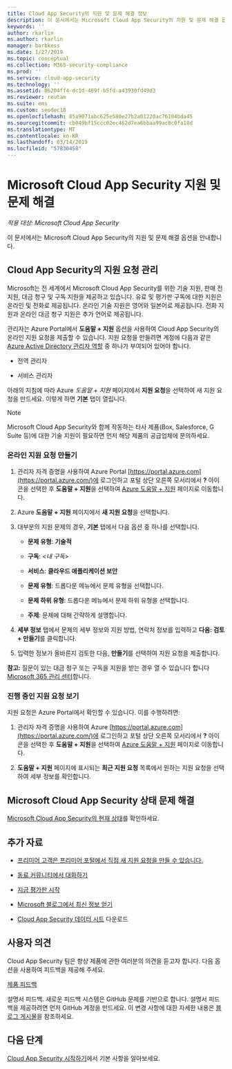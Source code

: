 ```yaml
---
title: Cloud App Security의 지원 및 문제 해결 정보
description: 이 문서에서는 Microsoft Cloud App Security의 지원 및 문제 해결 옵션을 안내합니다.
keywords: ''
author: rkarlin
ms.author: rkarlin
manager: barbkess
ms.date: 1/27/2019
ms.topic: conceptual
ms.collection: M365-security-compliance
ms.prod: ''
ms.service: cloud-app-security
ms.technology: ''
ms.assetid: 86204ff4-dc1d-489f-b5fd-a43930fd49d3
ms.reviewer: reutam
ms.suite: ems
ms.custom: seodec18
ms.openlocfilehash: 85a9071abc625e580e27b2a01220ac76104bda45
ms.sourcegitcommit: cb049bf15ccc02ec462d7ea6bbaa99ac8c0fa18d
ms.translationtype: MT
ms.contentlocale: ko-KR
ms.lasthandoff: 03/14/2019
ms.locfileid: "57830458"
---
```

# <a name="support-and-troubleshooting-microsoft-cloud-app-security"></a>Microsoft Cloud App Security 지원 및 문제 해결

*적용 대상: Microsoft Cloud App Security*

이 문서에서는 Microsoft Cloud App Security의 지원 및 문제 해결 옵션을 안내합니다.

## <a name="manage-support-requests-for-cloud-app-security"></a>Cloud App Security의 지원 요청 관리

Microsoft는 전 세계에서 Microsoft Cloud App Security를 위한 기술 지원, 판매 전 지원, 대금 청구 및 구독 지원을 제공하고 있습니다. 유료 및 평가판 구독에 대한 지원은 온라인 및 전화로 제공됩니다. 온라인 기술 지원은 영어와 일본어로 제공됩니다. 전화 지원과 온라인 대금 청구 지원은 추가 언어로 제공됩니다.

관리자는 Azure Portal에서 **도움말 + 지원** 옵션을 사용하여 Cloud App Security의 온라인 지원 요청을 제출할 수 있습니다. 지원 요청을 만들려면 계정에 다음과 같은 [Azure Active Directory 관리자 역할](https://docs.microsoft.com/azure/active-directory/active-directory-assign-admin-roles-azure-portal) 중 하나가 부여되어 있어야 합니다.

-   전역 관리자

-   서비스 관리자

아래의 지침에 따라 Azure *도움말 + 지원* 페이지에서 **지원 요청**을 선택하여 새 지원 요청을 만드세요. 이렇게 하면 **기본** 탭이 열립니다.

>[!NOTE]
> Microsoft Cloud App Security와 함께 작동하는 타사 제품(Box, Salesforce, G Suite 등)에 대한 기술 지원이 필요하면 먼저 해당 제품의 공급업체에 문의하세요.


### <a name="create-an-online-support-request"></a>온라인 지원 요청 만들기

1.  관리자 자격 증명을 사용하여 Azure Portal [https://portal.azure.com](https://portal.azure.com/)에 로그인하고 포털 상단 오른쪽 모서리에서 **?** 아이콘을 선택한 후 **도움말 + 지원**을 선택하여 [Azure 도움말 + 지원](https://ms.portal.azure.com/#blade/Microsoft_Azure_Support/HelpAndSupportBlade/overview) 페이지로 이동합니다.

2.  Azure **도움말 + 지원** 페이지에서 **새 지원 요청**을 선택합니다.

3.  대부분의 지원 문제의 경우, **기본** 탭에서 다음 옵션 중 하나를 선택합니다.

    -   **문제 유형**: **기술적**

    -   **구독**: \<*내 구독*\>

    -   **서비스**: **클라우드 애플리케이션 보안**

    -   **문제 유형**: 드롭다운 메뉴에서 문제 유형을 선택합니다.

    -   **문제 하위 유형**: 드롭다운 메뉴에서 문제 하위 유형을 선택합니다.

    -   **주제**: 문제에 대해 간략하게 설명합니다.

4.  **세부 정보** 탭에서 문제의 세부 정보와 지원 방법, 연락처 정보를 입력하고 **다음: 검토 + 만들기**를 클릭합니다.

5.  입력한 정보가 올바른지 검토한 다음, **만들기**를 선택하여 지원 요청을 제출합니다.

**참고:** 질문이 있는 대금 청구 또는 구독을 지원을 받는 경우 열 수 있습니다 합니다 [Microsoft 365 관리 센터](https://portal.office.com/Support/SupportEntry.aspx)합니다.

### <a name="view-open-support-requests"></a>진행 중인 지원 요청 보기

지원 요청은 Azure Portal에서 확인할 수 있습니다. 이를 수행하려면:

1.  관리자 자격 증명을 사용하여 Azure [https://portal.azure.com](https://portal.azure.com/)에 로그인하고 포털 상단 오른쪽 모서리에서 **?** 아이콘을 선택한 후 **도움말 + 지원**을 선택하여 [Azure 도움말 + 지원](https://ms.portal.azure.com/#blade/Microsoft_Azure_Support/HelpAndSupportBlade/overview) 페이지로 이동합니다.

2.  **도움말 + 지원** 페이지에 표시되는 **최근 지원 요청** 목록에서 원하는 지원 요청을 선택하여 세부 정보를 확인합니다.

## <a name="troubleshooting-microsoft-cloud-app-security-status"></a>Microsoft Cloud App Security 상태 문제 해결

[Microsoft Cloud App Security의 현재 상태](https://status.cloudappsecurity.com/)를 확인하세요.


## <a name="additional-resources"></a>추가 자료

- [프리미어 고객은 프리미어 포털에서 직접 새 지원 요청을 만들 수 있습니다.](https://premier.microsoft.com/)

-  [동료 커뮤니티에서 대화하기](https://techcommunity.microsoft.com/t5/Microsoft-Cloud-App-Security/bd-p/MicrosoftCloudAppSecurity)

-   [지금 평가판 시작](https://signup.microsoft.com/Signup?OfferId=757c4c34-d589-46e4-9579-120bba5c92ed&ali=1)

-   [Microsoft 블로그에서 최신 정보 얻기](https://techcommunity.microsoft.com/t5/Enterprise-Mobility-Security/bg-p/enterprisemobilityandsecurity/label-name/Microsoft%20Cloud%20App%20Security)

-   [Cloud App Security 데이터 시트](http://download.microsoft.com/download/E/F/E/EFE908F8-7EDB-4244-8039-67BA574186CC/Microsoft_Cloud_App_Security_eBook.pdf) 다운로드

## <a name="feedback"></a>사용자 의견

Cloud App Security 팀은 항상 제품에 관한 여러분의 의견을 듣고자 합니다. 다음 옵션을 사용하여 피드백을 제공해 주세요.

[제품 피드백](https://microsoftsecurity.uservoice.com/forums/905161-cloud-app-security) 

설명서 피드백. 새로운 피드백 시스템은 GitHub 문제를 기반으로 합니다. 설명서 피드백을 제공하려면 먼저 GitHub 계정을 만드세요. 이 변경 사항에 대한 자세한 내용은 [블로그 게시물](https://docs.microsoft.com/teamblog/a-new-feedback-system-is-coming-to-docs)을 참조하세요.



## <a name="next-steps"></a>다음 단계 

[Cloud App Security 시작하기](getting-started-with-cloud-app-security.md)에서 기본 사항을 알아보세요. 
